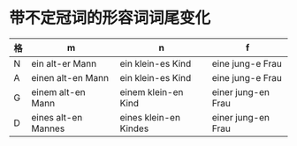 # 带不定冠词的形容词词尾变化

| 格  | m                   | n                     | f                  |
| --- | ------------------- | --------------------- | ------------------ |
| N   | ein alt-er Mann     | ein klein-es Kind     | eine jung-e Frau   |
| A   | einen alt-en Mann   | ein klein-es Kind     | eine jung-e Frau   |
| G   | einem alt-en Mann   | einem klein-en Kind   | einer jung-en Frau |
| D   | eines alt-en Mannes | eines klein-en Kindes | einer jung-en Frau |